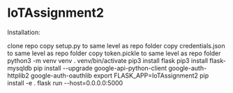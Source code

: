 # IoTAssignment2

Installation:

clone repo
copy setup.py to same level as repo folder
copy credentials.json to same level as repo folder
copy token.pickle to same level as repo folder
python3 -m venv venv
. venv/bin/activate
pip3 install flask
pip3 install flask-mysqldb
pip install --upgrade google-api-python-client google-auth-httplib2 google-auth-oauthlib
export FLASK_APP=IoTAssignment2
pip install -e .
flask run --host=0.0.0.0:5000
